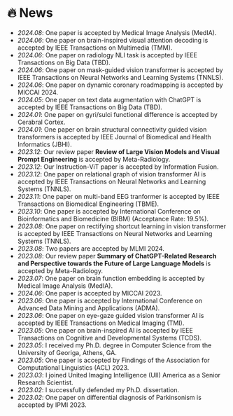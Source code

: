 # 🔥 News

- *2024.08*: One paper is accepted by Medical Image Analysis (MedIA).
- *2024.06*: One paper on brain-inspired visual attention decoding is accepted by IEEE Transactions on Multimedia (TMM).
- *2024.06*: One paper on radiology NLI task is accepted by IEEE Transactions on Big Data (TBD).
- *2024.06*: One paper on mask-guided vision transformer is accepted by IEEE Transactions on Neural Networks and Learning Systems (TNNLS).
- *2024.06*: One paper on dynamic coronary roadmapping is accepted by MICCAI 2024.
- *2024.05*: One paper on text data augmentation with ChatGPT is accepted by IEEE Transactions on Big Data (TBD).
- *2024.01*: One paper on gyri/sulci functional difference is accepted by Cerabral Cortex.
- *2024.01*: One paper on brain structural connectivity guided vision transformers is accepted by IEEE Journal of Biomedical and Health Informatics (JBHI).
- *2023.12*: Our review paper **Review of Large Vision Models and Visual Prompt Engineering** is accepted by Meta-Radiology.
- *2023.12*: Our Instruction-ViT paper is accepted by Information Fusion.
- *2023.12*: One paper on relational graph of vision transformer AI is accepted by IEEE Transactions on Neural Networks and Learning Systems (TNNLS).
- *2023.11*: One paper on multi-band EEG tranformer is accepted by IEEE Transactions on Biomedical Engineering (TBME).
- *2023.10*: One paper is accepted by International Conference on Bioinformatics and Biomedicine (BIBM) (Acceptance Rate: 19.5%).
- *2023.08*: One paper on rectifying shortcut learning in vision transformer is accepted by IEEE Transactions on Neural Networks and Learning Systems (TNNLS).
- *2023.08*: Two papers are accepted by MLMI 2024.
- *2023.08*: Our review paper **Summary of ChatGPT-Related Research and Perspective towards the Future of Large Language Models** is accepted by Meta-Radiology.
- *2023.07*: One paper on brain function embedding is accepted by Medical Image Analysis (MedIA).
- *2024.06*: One paper is accepted by MICCAI 2023.
- *2023.06*: One paper is accepted by International Conference on Advanced Data Mining and Applications (ADMA).
- *2023.06*: One paper on eye-gaze guided vision transformer AI is accepted by IEEE Transactions on Medical Imaging (TMI).
- *2023.05*: One paper on brain-inspired AI is accepted by IEEE Transactions on Cognitive and Developmental Systems (TCDS).
- *2023.05*: I received my Ph.D. degree in Computer Science from the University of Georiga, Athens, GA.
- *2023.05*: One paper is accepted by Findings of the Association for Computational Linguistics (ACL) 2023.
- *2023.03*: I joined United Imaging Intelligence (UII) America as a Senior Research Scientist.
- *2023.02*: I successfully defended my Ph.D. dissertation.
- *2023.02*: One paper on differential diagnosis of Parkinsonism is accepted by IPMI 2023.

